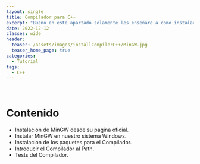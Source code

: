 ```yaml
---
layout: single
title: Compilador para C++
excerpt: "Bueno en este apartado solamente les enseñare a como instalar un compilador para C++."
date: 2022-12-12
classes: wide
header:
  teaser: /assets/images/installCompilerC++/MinGW.jpg
  teaser_home_page: true
categories:
  - Tutorial
tags:  
  - C++ 
---
```


<br>

# Contenido


* Instalacion de MinGW desde su pagina oficial.
* Instalar MinGW en nuestro sistema Windows.
* Instalacion de los paquetes para el Compilador.
* Introducir el Compilador al Path.
* Tests del Compilador.

## 